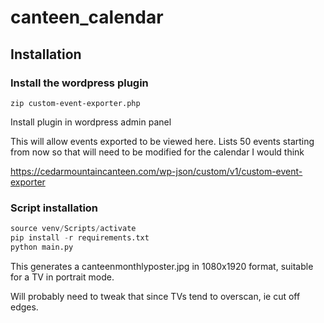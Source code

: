 # canteen_calendar



## Installation

### Install the wordpress plugin
``` zip custom-event-exporter.php ```

Install plugin in wordpress admin panel

This will allow events exported to be viewed here. Lists 50 events starting from now
so that will need to be modified for the calendar I would think

https://cedarmountaincanteen.com/wp-json/custom/v1/custom-event-exporter

### Script installation
```python -m venv ./venv
source venv/Scripts/activate
pip install -r requirements.txt
python main.py
```

This generates a canteenmonthlyposter.jpg in 1080x1920 format, suitable for a TV in portrait mode.

Will probably need to tweak that since TVs tend to overscan, ie cut off edges.
